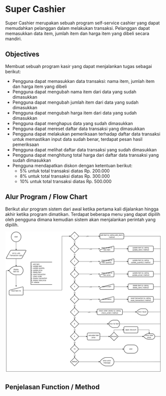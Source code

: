 # Super Cashier

Super Cashier merupakan sebuah program self-service cashier yang dapat memudahkan pelanggan dalam melakukan transaksi. Pelanggan dapat memasukkan data item, jumlah item dan harga item yang dibeli secara mandiri.

## Objectives

Membuat sebuah program kasir yang dapat menjalankan tugas sebagai berikut:
 - Pengguna dapat memasukkan data transaksi: nama item, jumlah item dan harga item yang dibeli
 - Pengguna dapat mengubah nama item dari data yang sudah dimasukkan
 - Pengguna dapat mengubah jumlah item dari data yang sudah dimasukkan
 - Pengguna dapat mengubah harga item dari data yang sudah dimasukkan
 - Pengguna dapat menghapus data yang sudah dimasukkan
 - Pengguna dapat mereset daftar data transaksi yang dimasukkan
 - Pengguna dapat melakukan pemeriksaan terhadap daftar data transaksi untuk memastikan input data sudah benar, terdapat pesan hasil pemeriksaan
 - Pengguna dapat melihat daftar data transaksi yang sudah dimasukkan
 - Pengguna dapat menghitung total harga dari daftar data transaksi yang sudah dimasukkan
 - Pengguna mendapatkan diskon dengan ketentuan berikut:
    - 5% untuk total transaksi diatas Rp. 200.000
    - 8% untuk total transaksi diatas Rp. 300.000
    - 10% untuk total transaksi diatas Rp. 500.000

## Alur Program / Flow Chart

Berikut alur program sistem dari awal ketika pertama kali dijalankan hingga akhir ketika program dimatikan. Terdapat beberapa menu yang dapat dipilih oleh pengguna dimana kemudian sistem akan menjalankan perintah yang dipilih.

![Gambar Alur Program](alur_program.png)

## Penjelasan Function / Method

